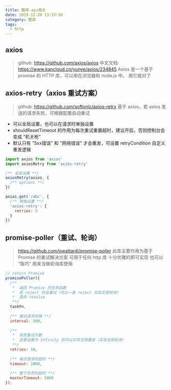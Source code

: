 ```yaml
---
title: 酷库-api相关
date: 2019-12-20 13:15:50
category: 酷库
tags:
  - http
---
```


## axios
> github: https://github.com/axios/axios
> 中文文档: https://www.kancloud.cn/yunye/axios/234845
> Axios 是一个基于 promise 的 HTTP 库，可以用在浏览器和 node.js 中。
> 用它就对了

## axios-retry（axios 重试方案）
> github: https://github.com/softonic/axios-retry
> 基于 axios，若 axios 发送的请求失败，可根据配置自动重试

- 可以全局设置，也可以在请求时单独设置
- shouldResetTimeout 的作用为每次重试重置超时，建议开启，否则控制台会变成 “机关枪”
- 默认只有 "5xx错误" 和 "网络错误" 才会重发，可设置 retryCondition 自定义重发逻辑

```javascript
import axios from 'axios'
import axiosRetry from 'axios-retry'

/** 全局设置 **/
axiosRetry(axios, {
  /** options **/
})

axios.get('/abc', {
  /** 单独设置 **/
  'axios-retry': {
    retries: 3
  }
})
```

## promise-poller（重试、轮询）
> https://github.com/joeattardi/promise-poller
> 此库主要作用为基于 Promise 的重试解决方案
> 可用于任何 http 库
> 十分优雅的即可实现
> 也可以 “取巧” 用来当做轮询库使用

```javascript
// return Promise
promisePoller({
  /**
   *  返回 Promise 的任务函数
   *  若 reject 则会重试（可以一直 reject 实现无限轮询）
   *  直到 resolve
   **/
  taskFn,
  
  /** 重试请求间隔 **/
  interval: 500,
  
  /**
   *  失败重试次数
   *  这里设置为 Infinity 则可以实现无限重发（实现无限轮询）
   **/
  retries: 10,
  
  /** 每次请求的超时 **/
  timeout: 1000,
  
  /** 整个任务的超时 **/
  masterTimeout: 5000
});
```